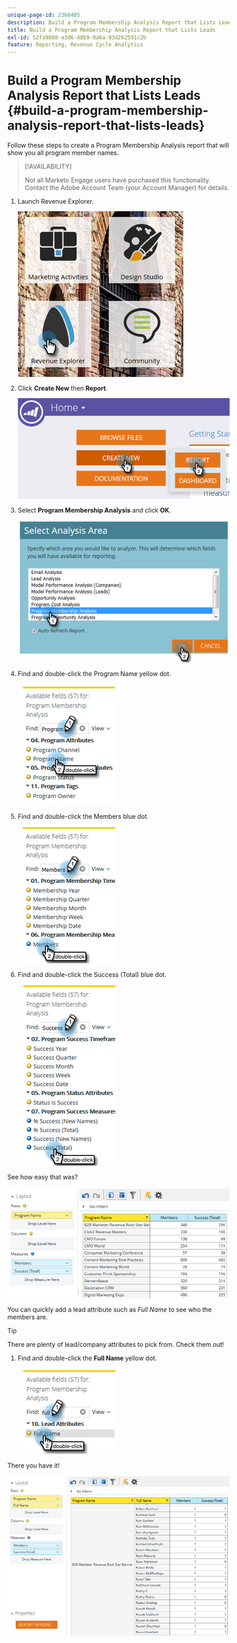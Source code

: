 ```yaml
---
unique-page-id: 2360405
description: Build a Program Membership Analysis Report that Lists Leads - Marketo Docs - Product Documentation
title: Build a Program Membership Analysis Report that Lists Leads
exl-id: 52fa9808-a3d6-48b9-9a6a-93d262591c2b
feature: Reporting, Revenue Cycle Analytics
---
```

# Build a Program Membership Analysis Report that Lists Leads {#build-a-program-membership-analysis-report-that-lists-leads}

Follow these steps to create a Program Membership Analysis report that will show you all program member names.

>[!AVAILABILITY]
>
>Not all Marketo Engage users have purchased this functionality. Contact the Adobe Account Team (your Account Manager) for details.

1. Launch Revenue Explorer.

   ![](assets/one.png)

1. Click **Create New** then **Report**.

   ![](assets/two.png)

1. Select **Program Membership Analysis** and click **OK**.

   ![](assets/three.png)

1. Find and double-click the Program Name yellow dot.

   ![](assets/four.png)

1. Find and double-click the Members blue dot.

   ![](assets/five.png)

1. Find and double-click the Success (Total) blue dot.

   ![](assets/six.png)

See how easy that was?

![](assets/seven.png)

You can quickly add a lead attribute such as _Full Name_ to see who the members are.

>[!TIP]
>
>There are plenty of lead/company attributes to pick from. Check them out!

1. Find and double-click the **Full Name** yellow dot.

   ![](assets/eight.png)

There you have it!

![](assets/nine.png)
